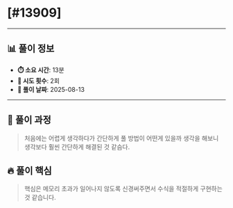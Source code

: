 # [#13909]

---

## 📊 풀이 정보

- **⏱️ 소요 시간**: 13분
- **🔄 시도 횟수**: 2회
- **📅 풀이 날짜**: 2025-08-13

---

## 💭 풀이 과정

> 처음에는 어렵게 생각하다가 간단하게 풀 방법이 어떤게 있을까 생각을 해보니 
생각보다 훨씬 간단하게 해결된 것 같슴다.

## 🔥 풀이 핵심

> 핵심은 메모리 초과가 일어나지 않도록 신경써주면서 수식을 적절하게 구현하는 것 같습니다.

